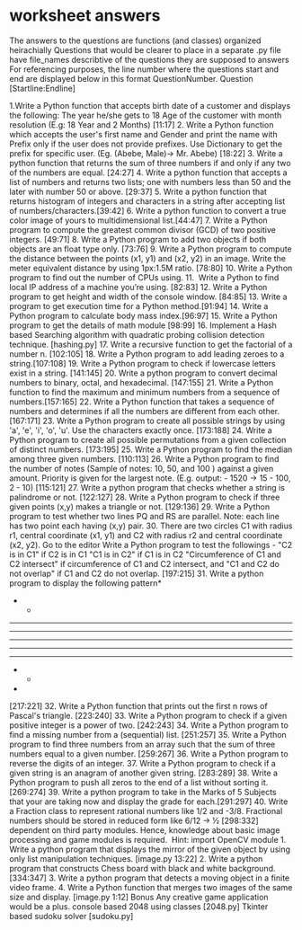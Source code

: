 # worksheet answers
The answers to the questions are functions (and classes) organized heirachially 
Questions that would be clearer to place in a separate .py file have file_names describtive of the questions they are supposed to answers
For referencing purposes, the line number where the questions start and end are displayed below in this format
QuestionNumber. Question [Startline:Endline]


1.Write a Python function that accepts birth date of a customer and
displays the following:
The year he/she gets to 18
Age of the customer with month resolution (E.g: 18 Year and 2
Months) [11:17]
2. Write a Python function which accepts the user's first name and Gender
and print the name with Prefix only if the user does not provide prefixes.
Use Dictionary to get the prefix for specific user. (Eg. (Abebe, Male)->
Mr. Abebe) [18:22]
3. Write a python function that returns the sum of three numbers if
and only if any two of the numbers are equal. [24:27]
4. Write a python function that accepts a list of numbers and returns
two lists; one with numbers less than 50 and the later with number
50 or above. [29:37]
5. Write a python function that returns histogram of integers and
characters in a string after accepting list of numbers/characters.[39:42]
6. Write a python function to convert a true color image of yours to
multidimensional list.[44:47]
7. Write a Python program to compute the greatest common divisor (GCD)
of two positive integers. [49:71]
8. Write a Python program to add two objects if both objects are an
float type only. [73:76]
9. Write a Python program to compute the distance between the points
(x1, y1) and (x2, y2) in an image. Write the meter equivalent distance by
using 1px:1.5M ratio. [78:80]
10. Write a Python program to find out the number of CPUs using.
11. ​ Write a Python to find local IP address of a machine you’re
using. [82:83]
12. Write a Python program to get height and width of the console
window. [84:85]
13. Write a program to get execution time for a Python method.[91:94]
14. Write a Python program to calculate body mass index.[96:97]
15. Write a Python program to get the details of math module [98:99]
16. Implement a Hash based Searching algorithm with quadratic probing
collision detection technique. [hashing.py]
17. Write a recursive function to get the factorial of a number n. [102:105]
18. Write a Python program to add leading zeroes to a string.[107:108]
19. Write a Python program to check if lowercase letters exist in a
string. [141:145]
20. Write a python program to convert decimal numbers to binary, octal,
and hexadecimal. [147:155]
21. Write a Python function to find the maximum and minimum numbers
from a sequence of numbers.[157:165]
22. Write a Python function that takes a sequence of numbers and
determines if all the numbers are different from each other.[167:171]
23. Write a Python program to create all possible strings by using
'a', 'e', 'i', 'o', 'u'. Use the characters exactly once. [173:188]
24. Write a Python program to create all possible permutations from a
given collection of distinct numbers. [173:195]
25. Write a Python program to find the median among three given
numbers. [110:113]
26. Write a Python program to find the number of notes (Sample of
notes: 10, 50, and 100 ) against a given amount. Priority is given for the
largest note. (E.g. output: - 1520 -> 15 - 100, 2 - 10) [115:121]
27. Write a python program that checks whether a string is
palindrome or not. [122:127]
28. Write a Python program to check if three given points (x,y) makes a
triangle or not. [129:136]
29. Write a Python program to test whether two lines PQ and RS are
parallel. Note: each line has two point each having (x,y) pair.
30. There are two circles C1 with radius r1, central coordinate (x1,
y1) and C2 with radius r2 and central coordinate (x2, y2). Go to the
editor
Write a Python program to test the followings -
"C2 is in C1" if C2 is in C1
"C1 is in C2" if C1 is in C2
"Circumference of C1 and C2 intersect" if circumference of C1 and
C2 intersect, and
"C1 and C2 do not overlap" if C1 and C2 do not overlap. [197:215]
31. Write a python program to display the following pattern*
* *
* * *
* * * *
* * * * *
* * * *
* * *
* *
*
[217:221]
32. Write a Python function that prints out the first n rows of
Pascal's triangle. [223:240]
33. Write a Python program to check if a given positive integer is a
power of two. [242:243]
34. Write a Python program to find a missing number from a
(sequential) list. [251:257]
35. Write a Python program to find three numbers from an array such
that the sum of three numbers equal to a given number. [259:267]
36. Write a Python program to reverse the digits of an integer.
37. Write a Python program to check if a given string is an anagram of
another given string. [283:289]
38. Write a Python program to push all zeros to the end of a list
without sorting it. [269:274]
39. Write a python program to take in the Marks of 5 Subjects that
your are taking now and display the grade for each.[291:297]
40. Write a Fraction class to represent rational numbers like 1/2 and
-3/8. Fractional numbers should be stored in reduced form like 6/12
→ ½ [298:332]
dependent on third party modules. Hence, knowledge about basic image processing and game modules is required.  Hint: import OpenCV module
	1. Write a python program that displays the mirror of the given object by using only list manipulation techniques. [image.py 13:22]
	2. Write a python program that constructs Chess board with black and white background. [334:347]
	3. Write a python program that detects a moving object in a finite video frame.
	4. Write a Python function that merges two images of the same size and display. [image.py 1:12]
Bonus
Any creative game application would be a plus.
console based 2048 using classes [2048.py]
Tkinter based sudoku solver [sudoku.py]